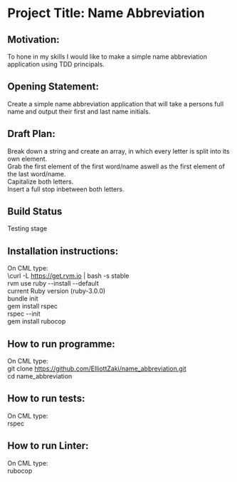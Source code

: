 # Project Title: Name Abbreviation

## Motivation: 
To hone in my skills I would like to make a simple name abbreviation application using TDD principals. 

## Opening Statement:
Create a simple name abbreviation application that will take a persons full name and output their first and last name initials. 

## Draft Plan:
Break down a string and create an array, in which every letter is split into its own element. <br />
Grab the first element of the first word/name aswell as the first element of the last word/name.<br />
Capitalize both letters.<br />
Insert a full stop inbetween both letters. <br />

## Build Status
Testing stage <br />

## Installation instructions:
On CML type:<br />
\curl -L https://get.rvm.io | bash -s stable<br /> 
rvm use ruby --install --default<br />
current Ruby version (ruby-3.0.0)<br />
bundle init <br />
gem install rspec<br />
rspec --init<br />
gem install rubocop<br />

## How to run programme:
On CML type:<br />
git clone https://github.com/ElliottZaki/name_abbreviation.git <br />
cd name_abbreviation <br />

## How to run tests:
On CML type:<br />
rspec<br />

## How to run Linter:
On CML type:<br />
rubocop<br />